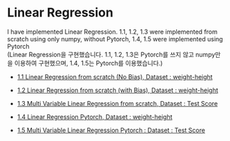 # Linear Regression


I have implemented Linear Regression. 1.1, 1.2, 1.3 were implemented from scratch using only numpy, without Pytorch, 1.4, 1.5 were implemented using Pytorch     
(Linear Regression을 구현했습니다. 1.1, 1.2, 1.3은 Pytorch를 쓰지 않고 numpy만을 이용하여 구현했으며, 1.4, 1.5는 Pytorch를 이용했습니다.)



- [1.1 Linear Regression from scratch (No Bias), Dataset : weight-height](1_Linear_Regression/1.1_Linear_Regression_from_scratch_No_Bias.py)

- [1.2 Linear Regression from scratch (with Bias), Dataset : weight-height](1_Linear_Regression/1.2_Linear_Regression_from_scratch_with_Bias.py)    

- [1.3 Multi Variable Linear Regression from scratch, Dataset : Test Score](1_Linear_Regression/1.3_Multi_Variable_Linear_Regression_from_scratch.py)    

- [1.4 Linear Regression Pytorch, Dataset : weight-height](1_Linear_Regression/1.4_Linear_Regression_Pytorch.py)     

- [1.5 Multi Variable Linear Regression Pytorch : Dataset : Test Score](1_Linear_Regression/1.5_Multi_Variable_Linear_Regression_Pytorch.py)      


